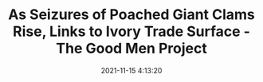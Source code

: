 ---
"title": "As Seizures of Poached Giant Clams Rise, Links to Ivory Trade Surface - The Good Men Project"
"date": "2021-11-15 4:13:20"
"feed_name": "GOOGLENEWSDRILLING"
"feed_website": "https://news.google.com/search?q=drilling%2Bincident&hl=en-US&gl=US&ceid=US:en"
"feed_rss": "https://news.google.com/rss/search?q=drilling%2Bincident&hl=en-US&gl=US&ceid=US:en"
"link": "https://goodmenproject.com/featured-content/as-seizures-of-poached-giant-clams-rise-links-to-ivory-trade-surface/"
"source": "{'href': 'https://goodmenproject.com', 'title': 'The Good Men Project'}"
"file": "_posts/2021-1-1-3fad06ad7f87db317581d639898cdf2bb21ca218.md"
"accident": "0"
"drilling": "0"
"dead": "0"
"injured": "0"
"arrested": "0"
"place": "unknown place"
"where": "unknown site"
"causes": "unknown"
"place_uri": "unknown place"
---